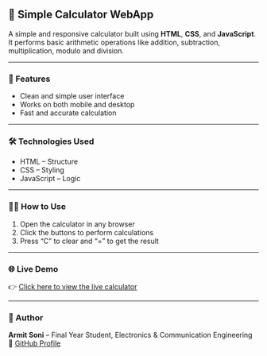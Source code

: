 ## 🧮 Simple Calculator WebApp

A simple and responsive calculator built using **HTML**, **CSS**, and **JavaScript**.  
It performs basic arithmetic operations like addition, subtraction, multiplication, modulo and division.

---

### 🚀 Features
- Clean and simple user interface  
- Works on both mobile and desktop  
- Fast and accurate calculation  

---

### 🛠️ Technologies Used
- HTML – Structure  
- CSS – Styling  
- JavaScript – Logic  

---

### 🧑‍💻 How to Use
1. Open the calculator in any browser  
2. Click the buttons to perform calculations  
3. Press “C” to clear and “=” to get the result  

---

### 🌐 Live Demo
👉 [Click here to view the live calculator](https://ArmitSoni.github.io/Simple-Calculator-Webapp/)

---

### 📜 Author
**Armit Soni** – Final Year Student, Electronics & Communication Engineering  
💼 [GitHub Profile](https://github.com/ArmitSoni)
